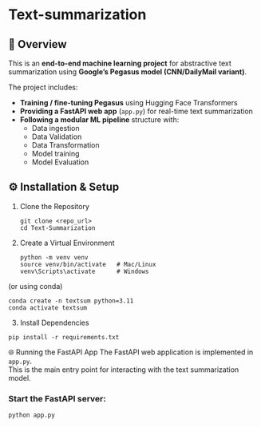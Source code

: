 # Text-summarization
## 📌 Overview

This is an **end-to-end machine learning project** for abstractive text summarization using **Google’s Pegasus model (CNN/DailyMail variant)**.  

The project includes:

- **Training / fine-tuning Pegasus** using Hugging Face Transformers  
- **Providing a FastAPI web app** (`app.py`) for real-time text summarization  
- **Following a modular ML pipeline** structure with:
  - Data ingestion
  - Data Validation
  - Data Transformation
  -  Model training
  -  Model Evaluation
    

## ⚙️ Installation & Setup
1. Clone the Repository
   ```
   git clone <repo_url>
   cd Text-Summarization
   ```
2. Create a Virtual Environment
   ```
   python -m venv venv
   source venv/bin/activate   # Mac/Linux
   venv\Scripts\activate      # Windows
   ```
(or using conda)
  ```
  conda create -n textsum python=3.11
  conda activate textsum
 ```
3. Install Dependencies
  ```
  pip install -r requirements.txt
 ```
🌐 Running the FastAPI App
The FastAPI web application is implemented in `app.py`.  
This is the main entry point for interacting with the text summarization model.

### Start the FastAPI server:

```bash
python app.py
```




   
